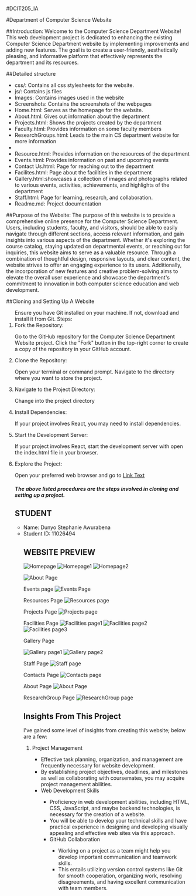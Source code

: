 #DCIT205_IA

#Department of Computer Science Website


##Introduction:
Welcome to the Computer Science Department Website! This web development project is dedicated to enhancing the existing
 Computer Science Department website by implementing improvements and adding new features. 
The goal is to create a user-friendly, aesthetically pleasing, and 
informative platform that effectively represents the department and its resources.

##Detailed structure
<ul>
<li>css/: Contains all css stylesheets for the website.</li>
<li>js/: Contains js files</li>
<li>Images: Contains images used in the website</li>
<li>Screenshots: Contains the screenshots of the webpages</li>
<li>Home.html: Serves as the homepage for the website.</li>
<li>About.html: Gives out information about the department</li>
<li>Projects.html: Shows the projects created by the department</li>
<li>Faculty.html: Provides information on some faculty members</li>
<li>ResearchGroups.html: Leads to the main CS department website for more information<li>
<li>Resource.html: Provides information on the resources of the department</li>
<li>Events.html: Provides information on past and upcoming events</li>
<li>Contact Us.html: Page for reaching out to the department</li>
<li>Facilites.html: Page about the facilities in the department</li> 
<li>Gallery.html:showcases a collection of images and photographs related to various    events, activities, achievements, and highlights of the department </li>
<li>Staff.html: Page for learning, research, and collaboration.</li>
<li>Readme.md: Project documentation</li>
</ul>

##Purpose of the Website:
The purpose of this website is to provide a comprehensive online presence for the Computer Science Department. Users, including students, faculty, and visitors,
 should be able to easily navigate through different sections, 
access relevant information, and gain insights into various aspects of the department. Whether it's exploring the course catalog, staying updated on departmental events,
 or reaching out for inquiries,
 this website aims to serve as a valuable resource.
Through a combination of thoughtful design, responsive layouts, and clear content, the website strives to offer an engaging experience to its users. Additionally, the incorporation of new features and 
creative problem-solving aims to elevate the overall user experience and showcase the department's commitment to innovation in both computer science education and web development.

##Cloning and Setting Up A Website
<ol>
Ensure you have Git installed on your machine. If not, download and install it from Git.
Steps:

<li>Fork the Repository:</li>

Go to the GitHub repository for the Computer Science Department Website project.
Click the "Fork" button in the top-right corner to create a copy of the repository in your GitHub account.

<li>Clone the Repository:</li>

Open your terminal or command prompt.
Navigate to the directory where you want to store the project.

<li>Navigate to the Project Directory:</li>

Change into the project directory

<li>Install Dependencies:</li>

If your project involves React, you may need to install dependencies.

<li>Start the Development Server:</li>

If your project involves React, start the development server with open the index.html file in your browser.

<li>Explore the Project:</li>

Open your preferred web browser and go to
[Link Text](11026494_DCIT_205_IA/index.html)
     


##### The above listed procedures are the steps involved in cloning and setting up a project.

## STUDENT

<ul>
<li>Name: Dunyo Stephanie Awurabena</li>
<li>Student ID: 11026494</li>

## WEBSITE PREVIEW

![Homepage](https://github.com/Awurabenatwinkl/11026494_DCIT_205_IA/assets/148399305/9eac2855-6a19-4c4d-86f9-e22836bc1d61)
![Homepage1](https://github.com/Awurabenatwinkl/11026494_DCIT_205_IA/assets/148399305/75831a64-68ed-409e-8130-c3f89f48ef88)
![Homepage2](https://github.com/Awurabenatwinkl/11026494_DCIT_205_IA/assets/148399305/00ac6e9e-eba5-44d2-96ed-233983bf9906)


![About Page](https://github.com/Awurabenatwinkl/11026494_DCIT_205_IA/assets/148399305/57f4abcd-ce9c-4631-b518-8079caa56e3c)




Events page
![Events Page](https://github.com/Awurabenatwinkl/11026494_DCIT_205_IA/assets/148399305/479ed834-049d-45cd-a114-125be7a4a32a)



Resources Page
![Resources page](https://github.com/Awurabenatwinkl/11026494_DCIT_205_IA/assets/148399305/4bcc872d-4b4e-4b1f-878a-febe023ad32d)



Projects Page
![Projects page](https://github.com/Awurabenatwinkl/11026494_DCIT_205_IA/assets/148399305/41edc811-4bcf-4260-91d3-08390ba0c1d6)


Facilities Page
![Facilities page1](https://github.com/Awurabenatwinkl/11026494_DCIT_205_IA/assets/148399305/89aaffb4-9655-4c70-a053-860d818553ee)
![Facilities page2](https://github.com/Awurabenatwinkl/11026494_DCIT_205_IA/assets/148399305/d2c40d7f-4399-4463-8d89-e2b856a7f668)
![Facilities page3](https://github.com/Awurabenatwinkl/11026494_DCIT_205_IA/assets/148399305/de70443e-0435-47d1-8176-d27b2a8e91b6)





Gallery Page

![Gallery page1](https://github.com/Awurabenatwinkl/11026494_DCIT_205_IA/assets/148399305/50209f27-70e4-4adf-8897-e04b6c656794)
![Gallery page2](https://github.com/Awurabenatwinkl/11026494_DCIT_205_IA/assets/148399305/880c64f6-c1e8-48e1-8c00-0efa5f3d48f9)



Staff Page
![Staff page](https://github.com/Awurabenatwinkl/11026494_DCIT_205_IA/assets/148399305/6dbfbc02-155a-4cbd-a547-0063f5fdc989)



Contacts Page
![Contacts page](https://github.com/Awurabenatwinkl/11026494_DCIT_205_IA/assets/148399305/fc726970-6eb7-4223-a6f5-0eef04321175)


About Page
![About Page](https://github.com/Awurabenatwinkl/11026494_DCIT_205_IA/assets/148399305/fdf55e57-c2ef-4911-84d0-19e990249fff)


ResearchGroup Page
![ResearchGroup page](https://github.com/Awurabenatwinkl/11026494_DCIT_205_IA/assets/148399305/21218627-532d-40cf-810e-1c247d7da6ba)


## Insights From This Project

I've gained some level of insights from creating this website; below are a few:

<ol>
<li>Project Management</li>
<ul>
<li>Effective task planning, organization, and management are frequently necessary for website development.</li> 
<li>By establishing project objectives, deadlines, and milestones as well as collaborating with coursemates, you may acquire project management abilities.</li>
<li>Web Development Skills</li>
<ul>
<li>Proficiency in web development abilities, including HTML, CSS, JavaScript, and maybe backend technologies, is necessary for the creation of a website. </li>
<li>You will be able to develop your technical skills and have practical experience in designing and developing visually appealing and effective web sites via this approach.</li>
<li>GitHub Collaboration</li>
<ul>
<li>Working on a project as a team might help you develop important communication and teamwork skills.</li>
<li> This entails utilizing version control systems like Git for smooth cooperation, organizing work, resolving disagreements, and having excellent communication with team members.</li>
</ul>
</ol>
















</ol>




